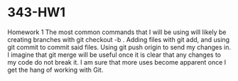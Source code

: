 # 343-HW1
Homework 1
The most common commands that I will be using will likely be creating branches with git checkout -b <branchname>.
Adding files with git add, and using git commit to commit said files.
Using git push origin to send my changes in.
I imagine that git merge will be useful once it is clear that any changes to my code do not break it.
I am sure that more uses become apparent once I get the hang of working with Git.

